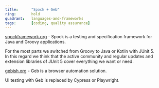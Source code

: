 ```yaml
---
title:      "Spock + Geb"
ring:       hold
quadrant:   languages-and-frameworks
tags:       [coding, quality assurance]
---
```


[spockframework.org](http://www.spockframework.org) - Spock is a testing and specification framework for Java and Groovy
applications.

For the most parts we switched from Groovy to Java or Kotlin with JUnit 5. In this regard we think that the active
community and regular updates and extension libraries of JUnit 5 cover everything we want or need.

[gebish.org](http://www.gebish.org) - Geb is a browser automation solution.

UI testing with Geb is replaced by Cypress or Playwright.

<!--except-->
